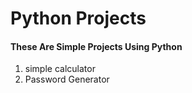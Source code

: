 <h1>Python Projects</h1>

<h4> These Are Simple Projects Using Python </h4>
<ol>
  <li>simple calculator</li>
  <li>Password Generator</li>
</ol>

